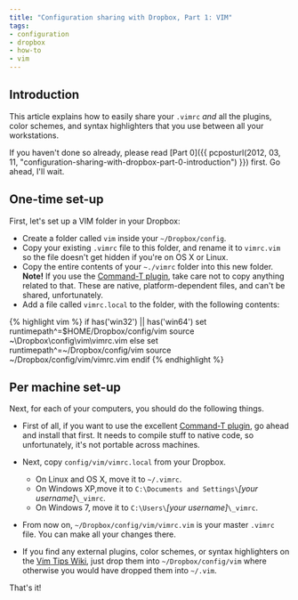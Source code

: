 ```yaml
---
title: "Configuration sharing with Dropbox, Part 1: VIM"
tags:
- configuration
- dropbox
- how-to
- vim
---
```

Introduction
------------

This article explains how to easily share your `.vimrc` _and_ all the plugins,
color schemes, and syntax highlighters that you use between all your
workstations.

If you haven't done so already, please read [Part 0]({{ pcposturl(2012, 03, 11, "configuration-sharing-with-dropbox-part-0-introduction") }}) first. Go ahead, I'll wait.

One-time set-up
---------------

First, let's set up a VIM folder in your Dropbox:

* Create a folder called `vim` inside your `~/Dropbox/config`.
* Copy your existing `.vimrc` file to this folder, and rename it to `vimrc.vim`
  so the file doesn't get hidden if you're on OS X or Linux.
* Copy the entire contents of your `~./vimrc` folder into this new folder.<br>
  **Note!** If you use the [Command-T plugin](https://wincent.com/products/command-t),
  take care not to copy anything related to that. These are native,
  platform-dependent files, and can't be shared, unfortunately.
* Add a file called `vimrc.local` to the folder, with the following
  contents:

{% highlight vim %}
  if has('win32') || has('win64')
    set runtimepath^=$HOME/Dropbox/config/vim
    source ~\Dropbox\config\vim\vimrc.vim
  else
    set runtimepath^=~/Dropbox/config/vim
    source ~/Dropbox/config/vim/vimrc.vim
  endif
{% endhighlight %}

Per machine set-up
------------------

Next, for each of your computers, you should do the following things.

* First of all, if you want to use the excellent
  [Command-T plugin](https://wincent.com/products/command-t),
  go ahead and install that first. It needs to compile stuff to native code, so
  unfortunately, it's not portable across machines.
* Next, copy `config/vim/vimrc.local` from your Dropbox.  
    * On Linux and OS X, move it to `~/.vimrc`.
    * On Windows XP,move it to `C:\Documents and Settings\`_[your
      username]_`\_vimrc`.
    * On Windows 7, move it to `C:\Users\`_[your username]_`\_vimrc`.

* From now on, `~/Dropbox/config/vim/vimrc.vim` is your master `.vimrc` file.
  You can make all your changes there.
* If you find any external plugins, color schemes, or syntax highlighters on
  the [Vim Tips Wiki](http://vim.wikia.com/wiki/Vim_Tips_Wiki), just drop them
  into `~/Dropbox/config/vim` where otherwise you would have dropped them into
  `~/.vim`.

That's it!

